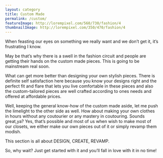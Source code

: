 ```yaml
---
layout: category
title: Custom Made
permalink: /custom/
featureImage: http://lorempixel.com/560/730/fashion/4
thumbnailImage: http://lorempixel.com/350/470/fashion/4
---
```


When feasting our eyes on something we really want and we don’t get it, it’s frustrating I know.

May be that’s why there is a swell in the fashion circuit and people are getting their hands on the custom made pieces. This is going to be mainstream real soon.

What can get more better than designing your own stylish pieces. There is definite self satisfaction here because you know your designs right and the perfect fit and flare that lets you live comfortable in these pieces and also the custom-tailored pieces are well crafted according to ones needs and offered at affordable prices.

Well, keeping the general know-how of the custom made aside, let me push the limelight to the other side as well. How about making your own clothes in hours without any coutourier or any mastery in coutouring. Sounds great,ya? Yes, that’s possible and most of us when wish to make most of our closets, we either make our own pieces out of it or simply revamp them modish.

This section is all about DESIGN, CREATE, REVAMP.

So, why wait? Just get started with it and you’ll fall in love with it in no time!